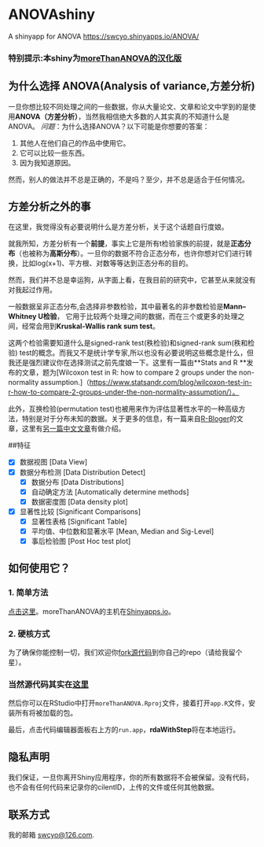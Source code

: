 # ANOVAshiny
A shinyapp for ANOVA
https://swcyo.shinyapps.io/ANOVA/
###  特别提示:本shiny为[moreThanANOVA的汉化版](https://github.com/womeimingzi11/moreThanANOVA)

## 为什么选择 ANOVA(Analysis of variance,方差分析)
一旦你想比较不同处理之间的一些数据，你从大量论文、文章和论文中学到的是使用**ANOVA（方差分析）**，当然我相信绝大多数的人其实真的不知道什么是 ANOVA。
*问题*：为什么选择ANOVA？以下可能是你想要的答案：

1. 其他人在他们自己的作品中使用它。
2. 它可以比较一些东西。
3. 因为我知道原因。

然而，别人的做法并不总是正确的，不是吗？至少，并不总是适合于任何情况。

## 方差分析之外的事
在这里，我觉得没有必要说明什么是方差分析，关于这个话题自行度娘。

就我所知，方差分析有一个**前提**，事实上它是所有t检验家族的前提，就是**正态分布**（也被称为**高斯分布**）。一旦你的数据不符合正态分布，也许你想对它们进行转换，比如log(x+1)、平方根、对数等等达到正态分布的目的。

然而，我们并不总是幸运狗，从字面上看，在我目前的研究中，它甚至从来就没有对我起过作用。

一般数据呈非正态分布,会选择非参数检验，其中最著名的非参数检验是**Mann–Whitney U检验**， 它用于比较两个处理之间的数据，而在三个或更多的处理之间，经常会用到**Kruskal-Wallis rank sum test**。

这两个检验需要知道什么是signed-rank test(秩检验)和signed-rank sum(秩和检验) test的概念。而我又不是统计学专家,所以也没有必要说明这些概念是什么，但我还是强烈建议你在选择测试之前先度娘一下。这里有一篇由**Stats and R **发布的文章，题为[Wilcoxon test in R: how to compare 2 groups under the non-normality assumption.]（https://www.statsandr.com/blog/wilcoxon-test-in-r-how-to-compare-2-groups-under-the-non-normality-assumption/）。

此外，互换检验(permutation test)也被用来作为评估显著性水平的一种高级方法，特别是对于分布未知的数据。关于更多的信息，有一篇来自[R-Bloger](https://www.r-bloggers.com/what-is-a-permutation-test/)的文章，这里有[另一篇中文文章](https://www.r-bloggers.com/what-is-a-permutation-test/)有做介绍。


##特征
- [x] 数据视图 [Data View]
- [x] 数据分布检测 [Data Distribution Detect]
  - [x] 数据分布 [Data Distributions]
  - [x] 自动确定方法 [Automatically determine methods]
  - [x] 数据密度图 [Data density plot]
- [x] 显著性比较 [Significant Comparisons]
  - [x] 显著性表格 [Significant Table]
  - [x] 平均值、中位数和显著水平 [Mean, Median and Sig-Level]
  - [x] 事后检验图 [Post Hoc test plot]

## 如何使用它？

### 1. 简单方法
[点击这里](https://hanchen.shinyapps.io/moreThanANOVA/)。moreThanANOVA的主机在[Shinyapps.io](https://Shinyapps.io)。

### 2. 硬核方式
为了确保你能控制一切，我们欢迎你[fork源代码](https://gitee.com/swcyo/moreThanANOVA/fork)到你自己的repo（请给我留个星）。 

### 当然源代码其实在[这里](https://github.com/womeimingzi11/moreThanANOVA)

然后你可以在RStudio中打开`moreThanANOVA.Rproj`文件，接着打开`app.R`文件，安装所有将被加载的包。

最后，点击代码编辑器面板右上方的`run.app`，**rdaWithStep**将在本地运行。



## 隐私声明
我们保证，一旦你离开Shiny应用程序，你的所有数据将不会被保留。没有代码，也不会有任何代码来记录你的cilentID，上传的文件或任何其他数据。

## 联系方式
我的邮箱 [swcyo@126.com](mailto://swcyo@126.com).
